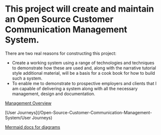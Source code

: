 # This project will create and maintain an Open Source Customer Communication Management System.

There are two real reasons for constructing this project:

- Create a working system using a range of technologies and techniques to demonstrate how these are used and, along with the narrative tutorial style additional material, will be a basis for a cook book for how to build such a system.
- To enable me to demonstrate to prospective employers and clients that I am capable of delivering a system along with all the necessary management, design and documentation.


[Management Overview](/Open-Source-Customer-Communication-Management-System/Management-Overview)

[User Journeys](/Open-Source-Customer-Communication-Management-System/User Journeys)

[ Mermaid docs for diagrams](https://mermaid-js.github.io/mermaid/#/)